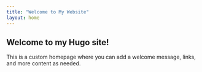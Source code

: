 ```yaml
---
title: "Welcome to My Website"
layout: home
---
```


## Welcome to my Hugo site!

This is a custom homepage where you can add a welcome message, links, and more content as needed. 
